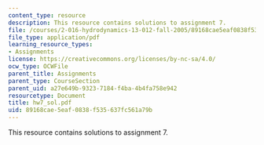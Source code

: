 ```yaml
---
content_type: resource
description: This resource contains solutions to assignment 7.
file: /courses/2-016-hydrodynamics-13-012-fall-2005/89168cae5eaf0838f535637fc561a79b_hw7_sol.pdf
file_type: application/pdf
learning_resource_types:
- Assignments
license: https://creativecommons.org/licenses/by-nc-sa/4.0/
ocw_type: OCWFile
parent_title: Assignments
parent_type: CourseSection
parent_uid: a27e649b-9323-7184-f4ba-4b4fa758e942
resourcetype: Document
title: hw7_sol.pdf
uid: 89168cae-5eaf-0838-f535-637fc561a79b
---
```

This resource contains solutions to assignment 7.